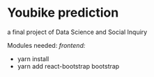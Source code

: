# Youbike prediction
a final project of Data Science and Social Inquiry

Modules needed:
*frontend:*
* yarn install
* yarn add react-bootstrap bootstrap
